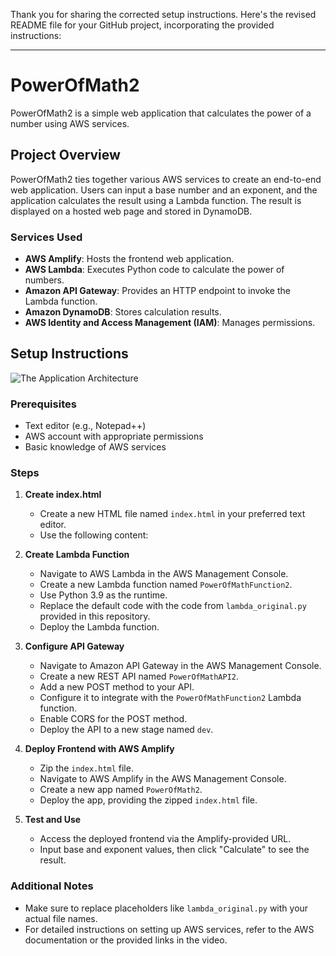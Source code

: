 Thank you for sharing the corrected setup instructions. Here's the revised README file for your GitHub project, incorporating the provided instructions:

---

# PowerOfMath2

PowerOfMath2 is a simple web application that calculates the power of a number using AWS services.

## Project Overview

PowerOfMath2 ties together various AWS services to create an end-to-end web application. Users can input a base number and an exponent, and the application calculates the result using a Lambda function. The result is displayed on a hosted web page and stored in DynamoDB.

### Services Used

- **AWS Amplify**: Hosts the frontend web application.
- **AWS Lambda**: Executes Python code to calculate the power of numbers.
- **Amazon API Gateway**: Provides an HTTP endpoint to invoke the Lambda function.
- **Amazon DynamoDB**: Stores calculation results.
- **AWS Identity and Access Management (IAM)**: Manages permissions.

## Setup Instructions
![The Application Architecture](relative/path/to/image.png)

### Prerequisites

- Text editor (e.g., Notepad++)
- AWS account with appropriate permissions
- Basic knowledge of AWS services

### Steps

1. **Create index.html**
   - Create a new HTML file named `index.html` in your preferred text editor.
   - Use the following content:

2. **Create Lambda Function**
   - Navigate to AWS Lambda in the AWS Management Console.
   - Create a new Lambda function named `PowerOfMathFunction2`.
   - Use Python 3.9 as the runtime.
   - Replace the default code with the code from `lambda_original.py` provided in this repository.
   - Deploy the Lambda function.

3. **Configure API Gateway**
   - Navigate to Amazon API Gateway in the AWS Management Console.
   - Create a new REST API named `PowerOfMathAPI2`.
   - Add a new POST method to your API.
   - Configure it to integrate with the `PowerOfMathFunction2` Lambda function.
   - Enable CORS for the POST method.
   - Deploy the API to a new stage named `dev`.

4. **Deploy Frontend with AWS Amplify**
   - Zip the `index.html` file.
   - Navigate to AWS Amplify in the AWS Management Console.
   - Create a new app named `PowerOfMath2`.
   - Deploy the app, providing the zipped `index.html` file.

5. **Test and Use**
   - Access the deployed frontend via the Amplify-provided URL.
   - Input base and exponent values, then click "Calculate" to see the result.

### Additional Notes

- Make sure to replace placeholders like `lambda_original.py` with your actual file names.
- For detailed instructions on setting up AWS services, refer to the AWS documentation or the provided links in the video.
